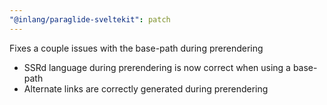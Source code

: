```yaml
---
"@inlang/paraglide-sveltekit": patch
---
```


Fixes a couple issues with the base-path during prerendering
- SSRd language during prerendering is now correct when using a base-path
- Alternate links are correctly generated during prerendering